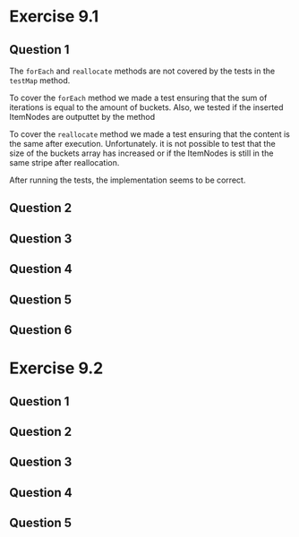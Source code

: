 Exercise 9.1
============

Question 1
----------
The <code>forEach</code> and <code>reallocate</code> methods are not covered by
the tests in the <code>testMap</code> method. 

To cover the <code>forEach</code> method we made a test ensuring that the sum of
iterations is equal to the amount of buckets. Also, we tested if the inserted
ItemNodes are outputtet by the method

To cover the <code>reallocate</code> method we made a test ensuring that the 
content is the same after execution. Unfortunately. it is not possible to test 
that the size of the buckets array has increased or if the ItemNodes is still
in the same stripe after reallocation.

After running the tests, the implementation seems to be correct.

Question 2
----------

Question 3
----------

Question 4
----------

Question 5
----------

Question 6
----------

Exercise 9.2
============

Question 1
----------

Question 2
----------

Question 3
----------

Question 4
----------

Question 5
----------
